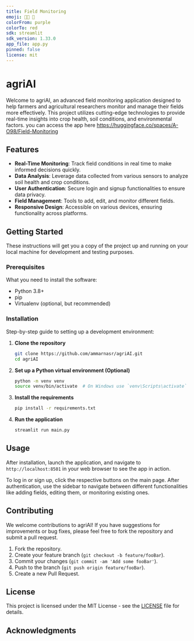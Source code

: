 ```yaml
---
title: Field Monitoring
emoji: 🧑‍🌾 🌴
colorFrom: purple
colorTo: red
sdk: streamlit
sdk_version: 1.33.0
app_file: app.py
pinned: false
license: mit
---
```


# agriAI

Welcome to agriAI, an advanced field monitoring application designed to help farmers and agricultural researchers monitor and manage their fields more effectively. This project utilizes cutting-edge technologies to provide real-time insights into crop health, soil conditions, and environmental factors.
 you can access the app here https://huggingface.co/spaces/A-O98/Field-Monitoring
## Features

- **Real-Time Monitoring**: Track field conditions in real time to make informed decisions quickly.
- **Data Analysis**: Leverage data collected from various sensors to analyze soil health and crop conditions.
- **User Authentication**: Secure login and signup functionalities to ensure data privacy.
- **Field Management**: Tools to add, edit, and monitor different fields.
- **Responsive Design**: Accessible on various devices, ensuring functionality across platforms.

## Getting Started

These instructions will get you a copy of the project up and running on your local machine for development and testing purposes.

### Prerequisites

What you need to install the software:

- Python 3.8+
- pip
- Virtualenv (optional, but recommended)

### Installation

Step-by-step guide to setting up a development environment:

1. **Clone the repository**

   ```bash
   git clone https://github.com/ammarnasr/agriAI.git
   cd agriAI
   ```

2. **Set up a Python virtual environment (Optional)**

   ```bash
   python -m venv venv
   source venv/bin/activate  # On Windows use `venv\Scripts\activate`
   ```

3. **Install the requirements**

   ```bash
   pip install -r requirements.txt
   ```

4. **Run the application**

   ```bash
   streamlit run main.py
   ```

## Usage

After installation, launch the application, and navigate to `http://localhost:8501` in your web browser to see the app in action.

To log in or sign up, click the respective buttons on the main page. After authentication, use the sidebar to navigate between different functionalities like adding fields, editing them, or monitoring existing ones.

## Contributing

We welcome contributions to agriAI! If you have suggestions for improvements or bug fixes, please feel free to fork the repository and submit a pull request.

1. Fork the repository.
2. Create your feature branch (`git checkout -b feature/fooBar`).
3. Commit your changes (`git commit -am 'Add some fooBar'`).
4. Push to the branch (`git push origin feature/fooBar`).
5. Create a new Pull Request.

## License

This project is licensed under the MIT License - see the [LICENSE](LICENSE) file for details.

## Acknowledgments

